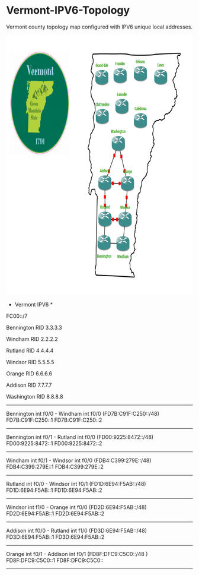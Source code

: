 # Vermont-IPV6-Topology
Vermont county topology map configured with IPV6 unique local addresses.

<code><img height="700" src="https://raw.githubusercontent.com/ViggoMode2021/Vermont-IPV6-Topology/refs/heads/main/Vermont-Topology-MAP.png"></code>

* Vermont IPV6 *

FC00::/7

Bennington RID 3.3.3.3

Windham RID 2.2.2.2

Rutland RID 4.4.4.4

Windsor RID 5.5.5.5

Orange RID 6.6.6.6

Addison RID 7.7.7.7

Washington RID 8.8.8.8

--------------------------------------------------------------------

Bennington int f0/0 - Windham int f0/0  (FD7B:C91F:C250::/48)
FD7B:C91F:C250::1    FD7B:C91F:C250::2
                  
**************************************

Bennington int f0/1 - Rutland int f0/0  (FD00:9225:8472::/48)
FD00:9225:8472::1    FD00:9225:8472::2

**************************************

Windham int f0/1 - Windsor int f0/0     (FDB4:C399:279E::/48)
FDB4:C399:279E::1  FDB4:C399:279E::2

**************************************

Rutland int f0/0 - Windsor int f0/1     (FD1D:6E94:F5AB::/48)
FD1D:6E94:F5AB::1  FD1D:6E94:F5AB::2                             

**************************************

Windsor int f1/0 - Orange int f0/0       (FD2D:6E94:F5AB::/48)
FD2D:6E94:F5AB::1  FD2D:6E94:F5AB::2

**************************************

Addison int f0/0 - Rutland int f1/0   	 (FD3D:6E94:F5AB::/48)
FD3D:6E94:F5AB::1  FD3D:6E94:F5AB::2   

**************************************

Orange int f0/1 - Addison int f0/1   	 (FD8F:DFC9:C5C0::/48  )
FD8F:DFC9:C5C0::1  FD8F:DFC9:C5C0::   

**************************************
